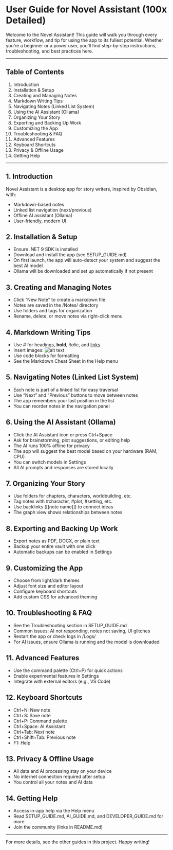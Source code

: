# User Guide for Novel Assistant (100x Detailed)

Welcome to the Novel Assistant! This guide will walk you through every feature, workflow, and tip for using the app to its fullest potential. Whether you’re a beginner or a power user, you’ll find step-by-step instructions, troubleshooting, and best practices here.

---

## Table of Contents
1. Introduction
2. Installation & Setup
3. Creating and Managing Notes
4. Markdown Writing Tips
5. Navigating Notes (Linked List System)
6. Using the AI Assistant (Ollama)
7. Organizing Your Story
8. Exporting and Backing Up Work
9. Customizing the App
10. Troubleshooting & FAQ
11. Advanced Features
12. Keyboard Shortcuts
13. Privacy & Offline Usage
14. Getting Help

---

## 1. Introduction
Novel Assistant is a desktop app for story writers, inspired by Obsidian, with:
- Markdown-based notes
- Linked list navigation (next/previous)
- Offline AI assistant (Ollama)
- User-friendly, modern UI

## 2. Installation & Setup
- Ensure .NET 9 SDK is installed
- Download and install the app (see SETUP_GUIDE.md)
- On first launch, the app will auto-detect your system and suggest the best AI model
- Ollama will be downloaded and set up automatically if not present

## 3. Creating and Managing Notes
- Click “New Note” to create a markdown file
- Notes are saved in the /Notes/ directory
- Use folders and tags for organization
- Rename, delete, or move notes via right-click menu

## 4. Markdown Writing Tips
- Use # for headings, **bold**, *italic*, and [links](url)
- Insert images: ![alt text](path/to/image.png)
- Use code blocks for formatting
- See the Markdown Cheat Sheet in the Help menu

## 5. Navigating Notes (Linked List System)
- Each note is part of a linked list for easy traversal
- Use “Next” and “Previous” buttons to move between notes
- The app remembers your last position in the list
- You can reorder notes in the navigation panel

## 6. Using the AI Assistant (Ollama)
- Click the AI Assistant icon or press Ctrl+Space
- Ask for brainstorming, plot suggestions, or editing help
- The AI runs 100% offline for privacy
- The app will suggest the best model based on your hardware (RAM, CPU)
- You can switch models in Settings
- All AI prompts and responses are stored locally

## 7. Organizing Your Story
- Use folders for chapters, characters, worldbuilding, etc.
- Tag notes with #character, #plot, #setting, etc.
- Use backlinks ([[note name]]) to connect ideas
- The graph view shows relationships between notes

## 8. Exporting and Backing Up Work
- Export notes as PDF, DOCX, or plain text
- Backup your entire vault with one click
- Automatic backups can be enabled in Settings

## 9. Customizing the App
- Choose from light/dark themes
- Adjust font size and editor layout
- Configure keyboard shortcuts
- Add custom CSS for advanced theming

## 10. Troubleshooting & FAQ
- See the Troubleshooting section in SETUP_GUIDE.md
- Common issues: AI not responding, notes not saving, UI glitches
- Restart the app or check logs in /Logs/
- For AI issues, ensure Ollama is running and the model is downloaded

## 11. Advanced Features
- Use the command palette (Ctrl+P) for quick actions
- Enable experimental features in Settings
- Integrate with external editors (e.g., VS Code)

## 12. Keyboard Shortcuts
- Ctrl+N: New note
- Ctrl+S: Save note
- Ctrl+P: Command palette
- Ctrl+Space: AI Assistant
- Ctrl+Tab: Next note
- Ctrl+Shift+Tab: Previous note
- F1: Help

## 13. Privacy & Offline Usage
- All data and AI processing stay on your device
- No internet connection required after setup
- You control all your notes and AI data

## 14. Getting Help
- Access in-app help via the Help menu
- Read SETUP_GUIDE.md, AI_GUIDE.md, and DEVELOPER_GUIDE.md for more
- Join the community (links in README.md)

---

For more details, see the other guides in this project. Happy writing!
